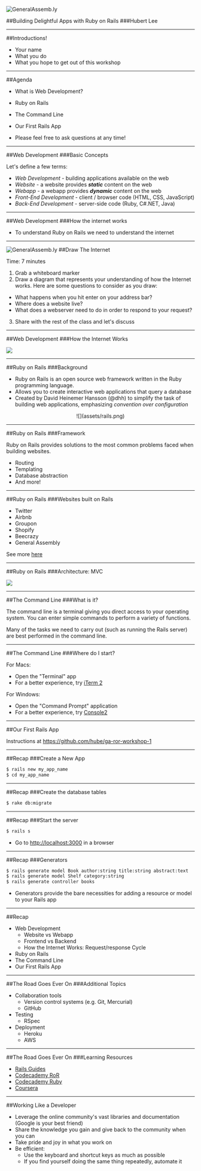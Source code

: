 ![GeneralAssemb.ly](assets/ga.png "GeneralAssemb.ly")

##Building Delightful Apps with Ruby on Rails
###Hubert Lee

---

##Introductions!

* Your name
* What you do
* What you hope to get out of this workshop

---

##Agenda

* What is Web Development?
* Ruby on Rails
* The Command Line
* Our First Rails App

* Please feel free to ask questions at any time!

---

##Web Development
###Basic Concepts

Let's define a few terms:

* _Web Development_ <span class="fragment" data-fragment-index="1"> - building applications available on the web</span>
* _Website_ <span class="fragment" data-fragment-index="2"> - a website provides **_static_** content on the web</span>
* _Webapp_ <span class="fragment" data-fragment-index="3"> - a webapp provides **_dynamic_** content on the web</span>
* _Front-End Development_ <span class="fragment" data-fragment-index="4"> - client / browser code (HTML, CSS, JavaScript)</span>
* _Back-End Development_ <span class="fragment" data-fragment-index="5"> - server-side code (Ruby, C#.NET, Java)</span>

---

##Web Development
###How the internet works

* To understand Ruby on Rails we need to understand the internet

---

![GeneralAssemb.ly](assets/Exercise_icon_md.png)
##Draw The Internet

Time: 7 minutes

1. Grab a whiteboard marker
2. Draw a diagram that represents your understanding of how the Internet works.
  Here are some questions to consider as you draw:
  * What happens when you hit enter on your address bar?
  * Where does a website live?
  * What does a webserver need to do in order to respond to your request?
3. Share with the rest of the class and let's discuss

---

##Web Development
###How the Internet Works

![](assets/server-side.jpg)

---

##Ruby on Rails
###Background

* Ruby on Rails is an open source web framework written in the Ruby programming
  language.
* Allows you to create interactive web applications that query a database
* Created by David Heinemer Hansson (@dhh) to simplify the task of building web
  applications, emphasizing _convention over configuration_

<div style="text-align:center;">
  ![](assets/rails.png)
</div>

---

##Ruby on Rails
###Framework

Ruby on Rails provides solutions to the most common problems faced when building
websites.

* Routing
* Templating
* Database abstraction
* And more!

---

##Ruby on Rails
###Websites built on Rails

* Twitter
* Airbnb
* Groupon
* Shopify
* Beecrazy
* General Assembly

See more [here](http://www.developerdrive.com/2011/09/20-best-sites-built-with-ruby-on-rails/)

---

##Ruby on Rails
###Architecture: MVC

![](assets/mvc_diagram.png)

---

##The Command Line
###What is it?

The command line is a terminal giving you direct access to your operating
system. You can enter simple commands to perform a variety of functions.

Many of the tasks we need to carry out (such as running the Rails server) are
best performed in the command line.

---

##The Command Line
###Where do I start?

For Macs:

* Open the "Terminal" app
* For a better experience, try [iTerm 2](https://www.iterm2.com/)

For Windows:

* Open the "Command Prompt" application
* For a better experience, try [Console2](http://sourceforge.net/projects/console/)

---

##Our First Rails App

Instructions at https://github.com/hube/ga-ror-workshop-1

---

##Recap
###Create a New App

```bash
$ rails new my_app_name
$ cd my_app_name
```

---

##Recap
###Create the database tables

```bash
$ rake db:migrate
```

---

##Recap
###Start the server

```bash
$ rails s
```

* Go to [http://localhost:3000](http://localhost:3000) in a browser

---

##Recap
###Generators

```bash
$ rails generate model Book author:string title:string abstract:text
$ rails generate model Shelf category:string
$ rails generate controller books
```

* Generators provide the bare necessities for adding a resource or model to your Rails app

---

##Recap

* Web Development
  * Website vs Webapp
  * Frontend vs Backend
  * How the Internet Works: Request/response Cycle
* Ruby on Rails
* The Command Line
* Our First Rails App

---

##The Road Goes Ever On
###Additional Topics

* Collaboration tools
  * Version control systems (e.g. Git, Mercurial)
  * GitHub
* Testing
  * RSpec
* Deployment
  * Heroku
  * AWS

---

##The Road Goes Ever On
###Learning Resources

* [Rails Guides](http://guides.rubyonrails.org/)
* [Codecademy RoR](http://www.codecademy.com/learn/learn-rails)
* [Codecademy Ruby](http://www.codecademy.com/tracks/ruby)
* [Coursera](https://www.coursera.org/)

---

##Working Like a Developer

* Leverage the online community's vast libraries and documentation (Google is your best friend)
* Share the knowledge you gain and give back to the community when you can
* Take pride and joy in what you work on
* Be efficient:
  * Use the keyboard and shortcut keys as much as possible
  * If you find yourself doing the same thing repeatedly, automate it
